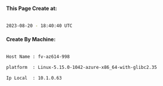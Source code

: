 
   
#### This Page Create at:

```bash

2023-08-20 - 18:40:40 UTC

```

#### Create By Machine:

```bash

Host Name : fv-az614-998

platform  : Linux-5.15.0-1042-azure-x86_64-with-glibc2.35

Ip Local  : 10.1.0.63

```

